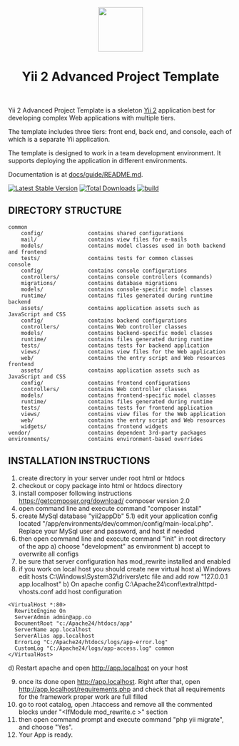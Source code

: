 <p align="center">
    <a href="https://github.com/yiisoft" target="_blank">
        <img src="https://avatars0.githubusercontent.com/u/993323" height="100px">
    </a>
    <h1 align="center">Yii 2 Advanced Project Template</h1>
    <br>
</p>

Yii 2 Advanced Project Template is a skeleton [Yii 2](http://www.yiiframework.com/) application best for
developing complex Web applications with multiple tiers.

The template includes three tiers: front end, back end, and console, each of which
is a separate Yii application.

The template is designed to work in a team development environment. It supports
deploying the application in different environments.

Documentation is at [docs/guide/README.md](docs/guide/README.md).

[![Latest Stable Version](https://img.shields.io/packagist/v/yiisoft/yii2-app-advanced.svg)](https://packagist.org/packages/yiisoft/yii2-app-advanced)
[![Total Downloads](https://img.shields.io/packagist/dt/yiisoft/yii2-app-advanced.svg)](https://packagist.org/packages/yiisoft/yii2-app-advanced)
[![build](https://github.com/yiisoft/yii2-app-advanced/workflows/build/badge.svg)](https://github.com/yiisoft/yii2-app-advanced/actions?query=workflow%3Abuild)

DIRECTORY STRUCTURE
-------------------

```
common
    config/              contains shared configurations
    mail/                contains view files for e-mails
    models/              contains model classes used in both backend and frontend
    tests/               contains tests for common classes    
console
    config/              contains console configurations
    controllers/         contains console controllers (commands)
    migrations/          contains database migrations
    models/              contains console-specific model classes
    runtime/             contains files generated during runtime
backend
    assets/              contains application assets such as JavaScript and CSS
    config/              contains backend configurations
    controllers/         contains Web controller classes
    models/              contains backend-specific model classes
    runtime/             contains files generated during runtime
    tests/               contains tests for backend application    
    views/               contains view files for the Web application
    web/                 contains the entry script and Web resources
frontend
    assets/              contains application assets such as JavaScript and CSS
    config/              contains frontend configurations
    controllers/         contains Web controller classes
    models/              contains frontend-specific model classes
    runtime/             contains files generated during runtime
    tests/               contains tests for frontend application
    views/               contains view files for the Web application
    web/                 contains the entry script and Web resources
    widgets/             contains frontend widgets
vendor/                  contains dependent 3rd-party packages
environments/            contains environment-based overrides
```


INSTALLATION INSTRUCTIONS
-------------------------

1) create directory in your server under root html or htdocs 
2) checkout or copy package into html or htdocs directory
3) install composer following instructions https://getcomposer.org/download/ composer version 2.0
4) open command line and execute command "composer install"
5) create MySql database "yii2appDb"
  5.1) edit your application config located "/app/environments/dev/common/config/main-local.php". Replace your MySql user and password, and host if needed
6) then open command line and execute command "init" in root directory of the app
  a) choose "development" as environment
  b) accept to overwrite all configs
7) be sure that server configuration has mod_rewrite installed and enabled
8) if you work on local host you should create new virtual host
  a) Windows edit hosts C:\Windows\System32\drivers\etc file and add row "127.0.0.1 app.localhost"
  b) On apache config C:\Apache24\conf\extra\httpd-vhosts.conf add host configuration

  ```
  <VirtualHost *:80>
    RewriteEngine On
    ServerAdmin admin@app.co
    DocumentRoot "c:/Apache24/htdocs/app"
    ServerName app.localhost
    ServerAlias app.localhost
    ErrorLog "C:/Apache24/htdocs/logs/app-error.log"
    CustomLog "C:/Apache24/logs/app-access.log" common
  </VirtualHost>
  ```
  d) Restart apache and open http://app.localhost on your host

9) once its done open http://app.localhost. Right after that, open http://app.localhost/requirements.php and check that all requirements for the framework proper work are full filled
10) go to root catalog, open .htaccess and remove all the commented blocks under "&lt;IfModule mod_rewrite.c &gt;" section
11) then open command prompt and execute command "php yii migrate", and choose "Yes".
12) Your App is ready.

